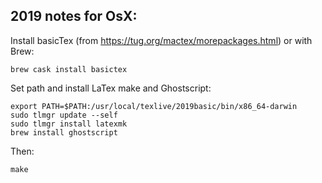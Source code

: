 
## 2019 notes for OsX:

Install basicTex (from https://tug.org/mactex/morepackages.html) or with Brew:

    brew cask install basictex

Set path and install LaTex make and Ghostscript:

    export PATH=$PATH:/usr/local/texlive/2019basic/bin/x86_64-darwin
    sudo tlmgr update --self
    sudo tlmgr install latexmk
    brew install ghostscript

Then:

    make
